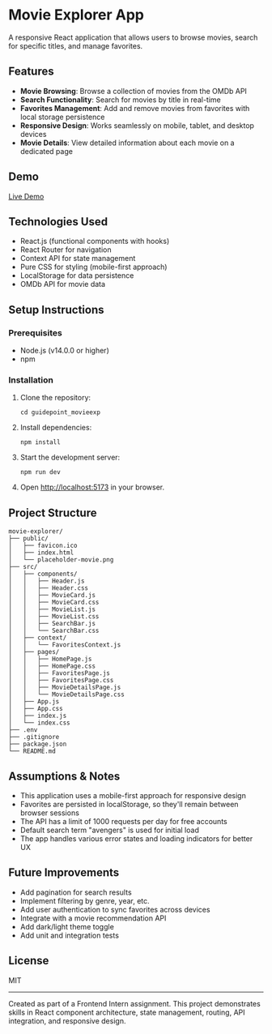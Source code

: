 # Movie Explorer App

A responsive React application that allows users to browse movies, search for specific titles, and manage favorites.

## Features

- **Movie Browsing**: Browse a collection of movies from the OMDb API
- **Search Functionality**: Search for movies by title in real-time
- **Favorites Management**: Add and remove movies from favorites with local storage persistence
- **Responsive Design**: Works seamlessly on mobile, tablet, and desktop devices
- **Movie Details**: View detailed information about each movie on a dedicated page

## Demo

[Live Demo]()

## Technologies Used

- React.js (functional components with hooks)
- React Router for navigation
- Context API for state management
- Pure CSS for styling (mobile-first approach)
- LocalStorage for data persistence
- OMDb API for movie data

## Setup Instructions

### Prerequisites

- Node.js (v14.0.0 or higher)
- npm 

### Installation

1. Clone the repository:
   ```
   cd guidepoint_movieexp
   ```

2. Install dependencies:
   ```
   npm install
   ```

4. Start the development server:
   ```
   npm run dev
   ```

5. Open [http://localhost:5173](http://localhost:5173) in your browser.


## Project Structure

```
movie-explorer/
├── public/
│   ├── favicon.ico
│   ├── index.html
│   └── placeholder-movie.png
├── src/
│   ├── components/
│   │   ├── Header.js
│   │   ├── Header.css
│   │   ├── MovieCard.js
│   │   ├── MovieCard.css
│   │   ├── MovieList.js
│   │   ├── MovieList.css
│   │   ├── SearchBar.js
│   │   └── SearchBar.css
│   ├── context/
│   │   └── FavoritesContext.js
│   ├── pages/
│   │   ├── HomePage.js
│   │   ├── HomePage.css
│   │   ├── FavoritesPage.js
│   │   ├── FavoritesPage.css
│   │   ├── MovieDetailsPage.js
│   │   └── MovieDetailsPage.css
│   ├── App.js
│   ├── App.css
│   ├── index.js
│   └── index.css
├── .env
├── .gitignore
├── package.json
└── README.md
```

## Assumptions & Notes

- This application uses a mobile-first approach for responsive design
- Favorites are persisted in localStorage, so they'll remain between browser sessions
- The API has a limit of 1000 requests per day for free accounts
- Default search term "avengers" is used for initial load
- The app handles various error states and loading indicators for better UX

## Future Improvements

- Add pagination for search results
- Implement filtering by genre, year, etc.
- Add user authentication to sync favorites across devices
- Integrate with a movie recommendation API
- Add dark/light theme toggle
- Add unit and integration tests

## License

MIT

---

Created as part of a Frontend Intern assignment. This project demonstrates skills in React component architecture, state management, routing, API integration, and responsive design.